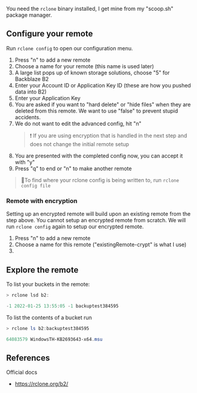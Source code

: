 You need the `rclone` binary installed, I get mine from my "scoop.sh" package manager. 

## Configure your remote
Run `rclone config` to open our configuration menu.

1. Press "n" to add a new remote
2. Choose a name for your remote (this name is used later)
3. A large list pops up of known storage solutions, choose "5" for Backblaze B2
4. Enter your Account ID or Application Key ID (these are how you pushed data into B2)
5. Enter your Application Key 
6. You are asked if you want to "hard delete" or "hide files" when they are deleted from this remote. We want to use "false" to prevent stupid accidents.
7. We do not want to edit the advanced config, hit "n"
    > ❗ If you are using encryption that is handled in the next step and does not change the initial remote setup
8. You are presented with the completed config now, you can accept it with "y"
9. Press "q" to end or "n" to make another remote

> 📝To find where your rclone config is being written to, run `rclone config file`

### Remote with encryption
Setting up an encrypted remote will build upon an existing remote from the step above. You cannot setup an encrypted remote from scratch. We will run `rclone config` again to setup our encrypted remote.

1. Press "n" to add a new remote
2. Choose a name for this remote ("existingRemote-crypt" is what I use)
3. 

## Explore the remote
To list your buckets in the remote:
```powershell
> rclone lsd b2:

-1 2022-01-25 13:55:05 -1 backuptest384595
```

To list the contents of a bucket run 
```powershell
> rclone ls b2:backuptest384595

64083579 WindowsTH-KB2693643-x64.msu
```
## References
Official docs
* https://rclone.org/b2/